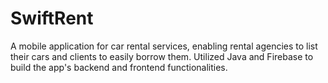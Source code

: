 # SwiftRent

A mobile application for car rental services, enabling rental agencies to list their cars and clients to easily borrow them. Utilized Java and Firebase to build the app's backend and frontend functionalities.
